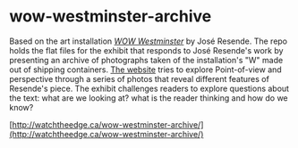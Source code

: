 # wow-westminster-archive
Based on the art installation [*WOW Westminster*](http://www.vancouverbiennale.com/artworks/wow-new-westminster/) by José Resende. The repo holds the flat files for the exhibit that responds to José Resende's work by presenting an archive of photographs taken of the installation's "W" made out of shipping containers. [The website](http://watchtheedge.ca/wow-westminster-archive/) tries to explore Point-of-view and perspective through a series of photos that reveal different features of Resende's piece. The exhibit challenges readers to explore questions about the text: what are we looking at? what is the reader thinking and how do we know? 

[http://watchtheedge.ca/wow-westminster-archive/](http://watchtheedge.ca/wow-westminster-archive/)
